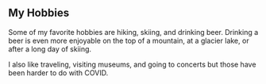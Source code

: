## My Hobbies

Some of my favorite hobbies are hiking, skiing, and drinking beer. Drinking a beer is even more enjoyable on the top of a mountain, at a glacier lake, or after a long day of skiing.

I also like traveling, visiting museums, and going to concerts but those have been harder to do with COVID.

